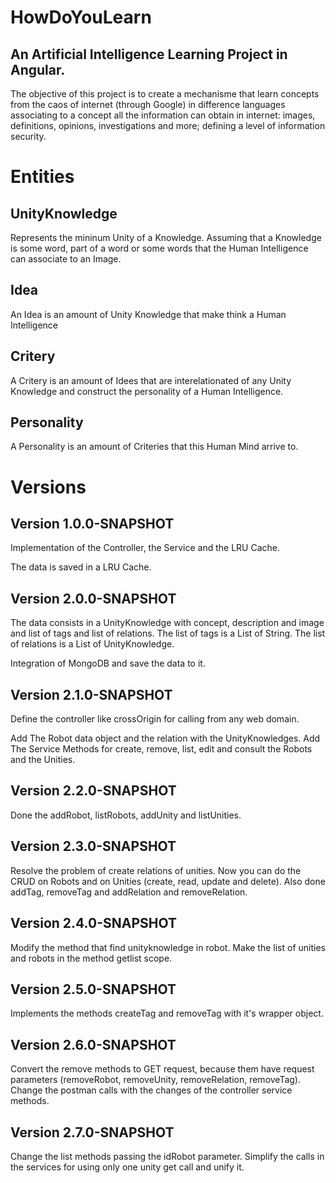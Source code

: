 # HowDoYouLearn

## An Artificial Intelligence Learning Project in Angular.

The objective of this project is to create a mechanisme that learn concepts from the caos of internet (through Google) in difference languages associating to a concept all the information can obtain in internet: images, definitions, opinions, investigations and more; defining a level of information security.

# Entities

## UnityKnowledge

Represents the mininum Unity of a Knowledge. Assuming that a Knowledge is some word, part of a word or some words that the Human Intelligence can associate to an Image.

## Idea

An Idea is an amount of Unity Knowledge that make think a Human Intelligence

## Critery

A Critery is an amount of Idees that are interelationated of any Unity Knowledge and construct the personality of a Human Intelligence.

## Personality

A Personality is an amount of Criteries that this Human Mind arrive to.

# Versions

## Version 1.0.0-SNAPSHOT

Implementation of the Controller, the Service and the LRU Cache.

The data is saved in a LRU Cache.

## Version 2.0.0-SNAPSHOT

The data consists in a UnityKnowledge with concept, description and image and list of tags and list of relations.
The list of tags is a List of String.
The list of relations is a List of UnityKnowledge.

Integration of MongoDB and save the data to it.

## Version 2.1.0-SNAPSHOT

Define the controller like crossOrigin for calling from any web domain.

Add The Robot data object and the relation with the UnityKnowledges.
Add The Service Methods for create, remove, list, edit and consult the Robots and the Unities.

## Version 2.2.0-SNAPSHOT

Done the addRobot, listRobots, addUnity and listUnities.

## Version 2.3.0-SNAPSHOT

Resolve the problem of create relations of unities.
Now you can do the CRUD on Robots and on Unities (create, read, update and delete).
Also done addTag, removeTag and addRelation and removeRelation.

## Version 2.4.0-SNAPSHOT

Modify the method that find unityknowledge in robot.
Make the list of unities and robots in the method getlist scope.

## Version 2.5.0-SNAPSHOT

Implements the methods createTag and removeTag with it's wrapper object.

## Version 2.6.0-SNAPSHOT

Convert the remove methods to GET request, because them have request parameters (removeRobot, removeUnity, removeRelation, removeTag).
Change the postman calls with the changes of the controller service methods.

## Version 2.7.0-SNAPSHOT

Change the list methods passing the idRobot parameter.
Simplify the calls in the services for using only one unity get call and unify it.